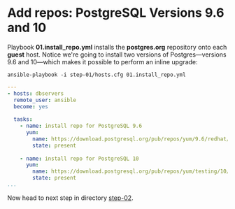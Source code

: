 Add repos: PostgreSQL Versions 9.6 and 10
================

Playbook **01.install\_repo.yml** installs the **postgres.org** repository onto each **guest** host. Notice we're going to install two versions of Postgres—versions 9.6 and 10—which makes it possible to perform an inline upgrade:

	ansible-playbook -i step-01/hosts.cfg 01.install_repo.yml

``` yaml
---
- hosts: dbservers
  remote_user: ansible
  become: yes
 
  tasks:
    - name: install repo for PostgreSQL 9.6
      yum:
        name: https://download.postgresql.org/pub/repos/yum/9.6/redhat/rhel-7-x86_64/pgdg-centos96-9.6-3.noarch.rpm
        state: present
 
    - name: install repo for PostgreSQL 10
      yum:
        name: https://download.postgresql.org/pub/repos/yum/testing/10/redhat/rhel-7-x86_64/pgdg-centos10-10-1.noarch.rpm
        state: present
...
```

Now head to next step in directory [step-02](https://github.com/4orbit/ansible-PG-tuto/tree/master/step-02).
